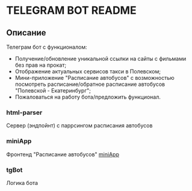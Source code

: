 # TELEGRAM BOT README

## Описание

Телеграм бот с функционалом:

- Получение/обновление уникальной ссылки на сайты с фильмами без прав на прокат;
- Отображение актуальных сервисов такси в Полевском;
- Мини-приложение "Расписание автобусов" с возможностью посмотреть расписание/обратное расписание автобусов "Полевской - Екатеринбург";
- Пожаловаться на работу бота/предложить функционал.

### html-parser

Сервер (эндпойнт) с паррсингом расписания автобусов

### miniApp

Фронтенд "Расписание автобусов" [miniApp](/miniApp/README.md)

### tgBot

Логика бота
